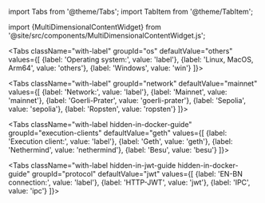 import Tabs from '@theme/Tabs';
import TabItem from '@theme/TabItem';

import {MultiDimensionalContentWidget} from '@site/src/components/MultiDimensionalContentWidget.js';

<MultiDimensionalContentWidget />

<div class='quickstart-tabs'>

<Tabs className="with-label" groupId="os" defaultValue="others" values={[
    {label: 'Operating system:', value: 'label'},
    {label: 'Linux, MacOS, Arm64', value: 'others'},
    {label: 'Windows', value: 'win'}
]}>
  <TabItem className="unclickable-element" value="label"></TabItem>
  <TabItem value="others"></TabItem>
  <TabItem value="win"></TabItem>
</Tabs>

<Tabs className="with-label" groupId="network" defaultValue="mainnet" values={[
        {label: 'Network:', value: 'label'},
        {label: 'Mainnet', value: 'mainnet'},
        {label: 'Goerli-Prater', value: 'goerli-prater'},
        {label: 'Sepolia', value: 'sepolia'},
        {label: 'Ropsten', value: 'ropsten'}
    ]}>
    <TabItem className="unclickable-element" value="label"></TabItem>
    <TabItem value="mainnet"></TabItem>
    <TabItem value="goerli-prater"></TabItem>
    <TabItem value="sepolia"></TabItem>
    <TabItem value="ropsten"></TabItem>
</Tabs>

<Tabs className="with-label hidden-in-docker-guide" groupId="execution-clients" defaultValue="geth" values={[
  {label: 'Execution client:', value: 'label'},
  {label: 'Geth', value: 'geth'},
  {label: 'Nethermind', value: 'nethermind'},
  {label: 'Besu', value: 'besu'}
  ]}>
  <TabItem className="unclickable-element" value="label"></TabItem>
  <TabItem value="geth"></TabItem>
  <TabItem value="nethermind"></TabItem>
  <TabItem value="besu"></TabItem>
</Tabs>

<Tabs className="with-label hidden-in-jwt-guide hidden-in-docker-guide" groupId="protocol" defaultValue="jwt" values={[
        {label: 'EN-BN connection:', value: 'label'},
        {label: 'HTTP-JWT', value: 'jwt'},
        {label: 'IPC', value: 'ipc'}
    ]}>
    <TabItem className="unclickable-element" value="label"></TabItem>
    <TabItem value="jwt"></TabItem>
    <TabItem value="ipc"></TabItem>
</Tabs>

</div>